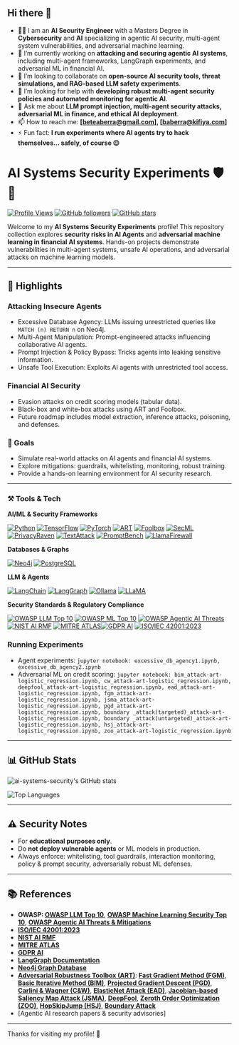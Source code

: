 ## Hi there 👋

- 👨‍💻 I am an **AI Security Engineer** with a Masters Degree in **Cybersecurity** and **AI** specializing in agentic AI security, multi-agent system vulnerabilities, and adversarial machine learning.  
- 🔭 I’m currently working on **attacking and securing agentic AI systems**, including multi-agent frameworks, LangGraph experiments, and adversarial ML in financial AI.  
- 👯 I’m looking to collaborate on **open-source AI security tools, threat simulations, and RAG-based LLM safety experiments**.  
- 🤔 I’m looking for help with **developing robust multi-agent security policies and automated monitoring for agentic AI**.  
- 💬 Ask me about **LLM prompt injection, multi-agent security attacks, adversarial ML in finance, and ethical AI deployment**.  
- 📫 How to reach me: **[beteaberra@gmail.com], [baberra@kifiya.com]**  
- ⚡ Fun fact: **I run experiments where AI agents try to hack themselves… safely, of course 😉**

# AI Systems Security Experiments 🛡️🤖

[![Profile Views](https://komarev.com/ghpvc/?username=ai-systems-security&color=blue)](https://github.com/ai-systems-security)  [![GitHub followers](https://img.shields.io/github/followers/ai-systems-security?label=Follow&style=social)](https://github.com/ai-systems-security?tab=followers)  [![GitHub stars](https://img.shields.io/github/stars/ai-systems-security?style=social)](https://github.com/ai-systems-security)

Welcome to my **AI Systems Security Experiments** profile! This repository collection explores **security risks in AI Agents** and **adversarial machine learning in financial AI systems**.  Hands-on projects demonstrate vulnerabilities in multi-agent systems, unsafe AI operations, and adversarial attacks on machine learning models.

---

## 🚀 Highlights

### Attacking Insecure Agents
- Excessive Database Agency: LLMs issuing unrestricted queries like `MATCH (n) RETURN n` on Neo4j.  
- Multi-Agent Manipulation: Prompt-engineered attacks influencing collaborative AI agents.  
- Prompt Injection & Policy Bypass: Tricks agents into leaking sensitive information.  
- Unsafe Tool Execution: Exploits AI agents with unrestricted tool access.

### Financial AI Security
- Evasion attacks on credit scoring models (tabular data).  
- Black-box and white-box attacks using ART and Foolbox.  
- Future roadmap includes model extraction, inference attacks, poisoning, and defenses.  

### 🎯 Goals
- Simulate real-world attacks on AI agents and financial AI systems.  
- Explore mitigations: guardrails, whitelisting, monitoring, robust training.  
- Provide a hands-on learning environment for AI security research.

---

### ⚒️ Tools & Tech 

**AI/ML & Security Frameworks**  

[![Python](https://img.shields.io/badge/Python-3.10%2B-blue?logo=python&logoColor=white)](https://www.python.org/)  [![TensorFlow](https://img.shields.io/badge/TensorFlow-FF6F00?logo=tensorflow&logoColor=white)](https://www.tensorflow.org/)  [![PyTorch](https://img.shields.io/badge/PyTorch-black?logo=pytorch&logoColor=orange)](https://pytorch.org/)  [![ART](https://img.shields.io/badge/ART-Adversarial%20Robustness%20Toolbox-green?logo=ibm&logoColor=white)](https://adversarial-robustness-toolbox.readthedocs.io/)  [![Foolbox](https://img.shields.io/badge/Foolbox-red?logo=github&logoColor=white)](https://foolbox.readthedocs.io/)  [![SecML](https://img.shields.io/badge/SecML-purple?logo=github&logoColor=white)](https://secml.readthedocs.io/en/v0.15/)  [![PrivacyRaven](https://img.shields.io/badge/PrivacyRaven-gray?logo=github&logoColor=white)](https://github.com/trailofbits/PrivacyRaven)  [![TextAttack](https://img.shields.io/badge/TextAttack-red?logo=openai&logoColor=white)](https://textattack.readthedocs.io/en/master/)  [![PromptBench](https://img.shields.io/badge/PromptBench-purple?logo=github&logoColor=white)](https://github.com/microsoft/promptbench)  [![LlamaFirewall](https://img.shields.io/badge/LlamaFirewall-FF4500?logo=github&logoColor=white)](https://github.com/YourRepo/LlamaFirewall)

**Databases & Graphs**  

[![Neo4j](https://img.shields.io/badge/Neo4j-008CC1?logo=neo4j&logoColor=white)](https://neo4j.com/)  [![PostgreSQL](https://img.shields.io/badge/PostgreSQL-336791?logo=postgresql&logoColor=white)](https://www.postgresql.org/)  

**LLM & Agents**  

[![LangChain](https://img.shields.io/badge/LangChain-black?logo=chainlink&logoColor=blue)](https://www.langchain.com/)  [![LangGraph](https://img.shields.io/badge/LangGraph-orange?logo=python&logoColor=white)](https://github.com/langgraph/langgraph)  [![Ollama](https://img.shields.io/badge/Ollama-000000?logo=github&logoColor=white)](https://ollama.com/)  [![LLaMA](https://img.shields.io/badge/LLaMA-FF4500?logo=meta&logoColor=white)](https://ai.meta.com/llama/)

**Security Standards & Regulatory Compliance**  

[![OWASP LLM Top 10](https://img.shields.io/badge/OWASP-LLM%20Top--10-red?logo=owasp&logoColor=white)](https://owasp.org/www-project-top-10-for-large-language-model-applications/)  [![OWASP ML Top 10](https://img.shields.io/badge/OWASP-ML%20Top--10-purple?logo=owasp&logoColor=white)](https://owasp.org/www-project-machine-learning-security-top-10/)  [![OWASP Agentic AI Threats](https://img.shields.io/badge/OWASP-Agentic--AI--Threats-orange?logo=owasp&logoColor=white)](https://genai.owasp.org/resource/agentic-ai-threats-and-mitigations/)  [![NIST AI RMF](https://img.shields.io/badge/NIST-AI%20RMF-blue?logo=gov&logoColor=white)](https://www.nist.gov/itl/ai-risk-management-framework)  [![MITRE ATLAS](https://img.shields.io/badge/MITRE-ATLAS-red?logo=mitre&logoColor=white)](https://atlas.mitre.org/)[![GDPR AI](https://img.shields.io/badge/GDPR-AI-blue?logo=gdpr&logoColor=white)](https://gdpr-info.eu/)  [![ISO/IEC 42001:2023](https://img.shields.io/badge/ISO--IEC%2042001:2023-green?logo=iso&logoColor=white)](https://www.iso.org/standard/42001)  

### Running Experiments
- Agent experiments: `jupyter notebook: excessive_db_agency1.ipynb, excessive_db_agency2.ipynb`  
- Adversarial ML on credit scoring: `jupyter notebook: bim_attack-art-logistic_regression.ipynb, cw_attack-art-logistic_regression.ipynb, deepfool_attack-art-logistic_regression.ipynb, ead_attack-art-logistic_regression.ipynb, fgm_attack-art-logistic_regression.ipynb, jsma_attack-art-logistic_regression.ipynb, pgd_attack-art-logistic_regression.ipynb, boundary _attack(targeted)_attack-art-logistic_regression.ipynb, boundary _attack(untargeted)_attack-art-logistic_regression.ipynb, hsj_attack-art-logistic_regression.ipynb, zoo_attack-art-logistic_regression.ipynb`

---

## 📊 GitHub Stats
![ai-systems-security's GitHub stats](https://github-readme-stats.vercel.app/api?username=ai-systems-security&show_icons=true&hide_title=true&count_private=true&theme=radical)

![Top Languages](https://github-readme-stats.vercel.app/api/top-langs/?username=ai-systems-security&layout=compact&theme=radical)

---

## ⚠️ Security Notes
- For **educational purposes only**.  
- Do **not deploy vulnerable agents** or ML models in production.  
- Always enforce: whitelisting, tool guardrails, interaction monitoring, policy & prompt security, adversarially robust ML defenses.

---

## 📚 References
- **OWASP: [OWASP LLM Top 10](https://owasp.org/www-project-top-10-for-large-language-model-applications/)**, **[OWASP Machine Learning Security Top 10](https://owasp.org/www-project-machine-learning-security-top-10/)**, **[OWASP Agentic AI Threats & Mitigations](https://genai.owasp.org/resource/agentic-ai-threats-and-mitigations/)**  
- **[ISO/IEC 42001:2023](https://www.iso.org/standard/42001)**  
- **[NIST AI RMF](https://www.nist.gov/itl/ai-risk-management-framework)**  
- **[MITRE ATLAS](https://atlas.mitre.org/)**
- **[GDPR AI](https://gdpr-info.eu/)**  
- **[LangGraph Documentation](https://python.langchain.com/docs/langgraph)**  
- **[Neo4j Graph Database](https://neo4j.com/)**  
- **[Adversarial Robustness Toolbox (ART)](https://adversarial-robustness-toolbox.readthedocs.io/)**:  **[Fast Gradient Method (FGM)](https://arxiv.org/abs/1412.6572)**, **[Basic Iterative Method (BIM)](https://arxiv.org/abs/1607.02533)**, **[Projected Gradient Descent (PGD)](https://arxiv.org/abs/1706.06083)**, **[Carlini & Wagner (C&W)](https://arxiv.org/abs/1608.04644)**, **[ElasticNet Attack (EAD)](https://arxiv.org/abs/1709.04114)**, **[Jacobian-based Saliency Map Attack (JSMA)](https://arxiv.org/abs/1511.07528)**, **[DeepFool](https://arxiv.org/abs/1511.04599)**, **[Zeroth Order Optimization (ZOO)](https://arxiv.org/abs/1708.03999)**, **[HopSkipJump (HSJ)](https://arxiv.org/abs/1904.02144)**, **[Boundary Attack](https://arxiv.org/abs/1712.04248)** 
- [Agentic AI research papers & security advisories]
  

---

Thanks for visiting my profile! 👋

